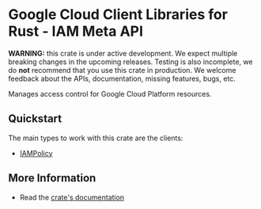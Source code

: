 # Google Cloud Client Libraries for Rust - IAM Meta API

<!-- Code generated by sidekick. DO NOT EDIT. -->

**WARNING:** this crate is under active development. We expect multiple breaking
changes in the upcoming releases. Testing is also incomplete, we do **not**
recommend that you use this crate in production. We welcome feedback about the
APIs, documentation, missing features, bugs, etc.

Manages access control for Google Cloud Platform resources.

## Quickstart

The main types to work with this crate are the clients:

- [IAMPolicy]

## More Information

- Read the [crate's documentation](https://docs.rs/google-cloud-iam-v1/latest/google-cloud-iam-v1)

[IAMPolicy]: https://docs.rs/google-cloud-iam-v1/latest/google_cloud_iam_v1/client/struct.IAMPolicy.html
